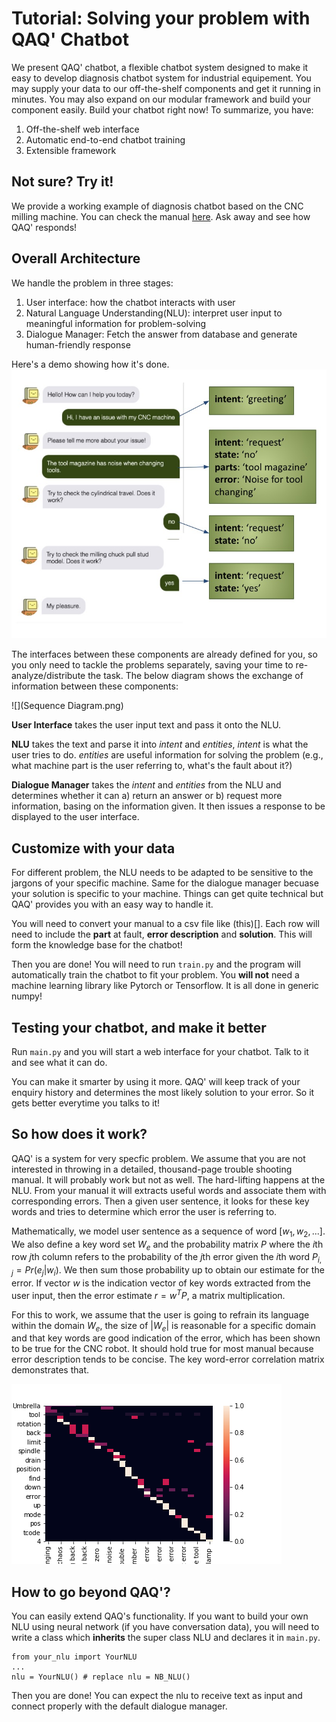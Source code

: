 # Tutorial: Solving your problem with QAQ' Chatbot

We present QAQ' chatbot, a flexible chatbot system designed to make it easy to develop diagnosis chatbot system for industrial equipement. You may supply your data to our off-the-shelf components and get it running in minutes. You may also expand on our modular framework and build your component easily. Build your chatbot right now! To summarize, you have:

1. Off-the-shelf web interface
2. Automatic end-to-end chatbot training
3. Extensible framework

## Not sure? Try it!

We provide a working example of diagnosis chatbot based on the CNC milling machine. You can check the manual [here](cnc_machine_troubleshooting_1.pdf). Ask away and see how QAQ' responds!

## Overall Architecture

We handle the problem in three stages:
1. User interface: how the chatbot interacts with user
2. Natural Language Understanding(NLU): interpret user input to meaningful information for problem-solving
3. Dialogue Manager: Fetch the answer from database and generate human-friendly response

Here's a demo showing how it's done.
![](demo1.jpg)

The interfaces between these components are already defined for you, so you only need to tackle the problems separately, saving your time to re-analyze/distribute the task. The below diagram shows the exchange of information between these components:

![](Sequence Diagram.png)

**User Interface** takes the user input text and pass it onto the NLU.

**NLU** takes the text and parse it into *intent* and *entities*, *intent* is what the user tries to do. *entities* are useful information for solving the problem (e.g., what machine part is the user referring to, what's the fault about it?)

**Dialogue Manager** takes the *intent* and *entities* from the NLU and determines whether it can a) return an answer or b) request more information, basing on the information given. It then issues a response to be displayed to the user interface.

## Customize with your data

For different problem, the NLU needs to be adapted to be sensitive to the jargons of your specific machine. Same for the dialogue manager becuase your solution is specific to your machine. Things can get quite technical but QAQ' provides you with an easy way to handle it.

You will need to convert your manual to a csv file like (this)[]. Each row will need to include the **part** at fault, **error description** and **solution**. This will form the knowledge base for the chatbot!

Then you are done! You will need to run `train.py` and the program will automatically train the chatbot to fit your problem. You **will not** need a machine learning library like Pytorch or Tensorflow. It is all done in generic numpy!

## Testing your chatbot, and make it better

Run `main.py` and you will start a web interface for your chatbot. Talk to it and see what it can do. 

You can make it smarter by using it more. QAQ' will keep track of your enquiry history and determines the most likely solution to your error. So it gets better everytime you talks to it!

## So how does it work?

QAQ' is a system for very specfic problem. We assume that you are not interested in throwing in a detailed, thousand-page trouble shooting manual. It will probably work but not as well. The hard-lifting happens at the NLU. From your manual it will extracts useful words and associate them with corresponding errors. Then a given user sentence, it looks for these key words and tries to determine which error the user is referring to. 

Mathematically, we model user sentence as a sequence of word $[w_1, w_2, ...]$. We also define a key word set $W_e$ and the probability matrix $P$ where the $i$th row $j$th column refers to the probability of the $j$th error given the $i$th word $P_{i,j} = Pr(e_j|w_i)$. We then sum those probability up to obtain our estimate for the error. If vector $w$ is the indication vector of key words extracted from the user input, then the error estimate $r = w^TP$, a matrix multiplication.

For this to work, we assume that the user is going to refrain its language within the domain $W_e$, the size of $|W_e|$ is reasonable for a specific domain and that key words are good indication of the error, which has been shown to be true for the CNC robot. It should hold true for most manual because error description tends to be concise. The key word-error correlation matrix demonstrates that.

![](cor_mat.png)

## How to go beyond QAQ'?

You can easily extend QAQ's functionality. If you want to build your own NLU using neural network (if you have conversation data), you will need to write a class which **inherits** the super class NLU and declares it in `main.py`.
	
	from your_nlu import YourNLU
	...
	nlu = YourNLU() # replace nlu = NB_NLU()

Then you are done! You can expect the nlu to receive text as input and connect properly with the default dialogue manager.


	
